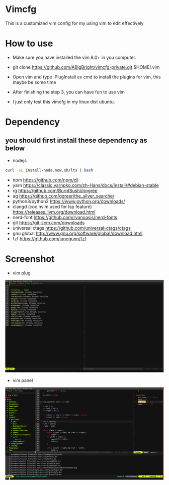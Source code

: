 # Vimcfg
This is a customized vim config for my using vim to edit effectively

# How to use
* Make sure you have installed the vim 8.0+ in you computer.

* git clone https://github.com/ABigBright/vimcfg-private.git $HOME/.vim

* Open vim and type :PlugInstall ex cmd to install the plugins for vim, this maybe be some time

* After finishing the step 3, you can have fun to use vim 

* I just only test this vimcfg in my linux dist ubuntu.

# Dependency

## you should first install these dependency as below

* nodejs  
```sh
curl -sL install-node.now.sh/lts | bash
```
* npm <https://github.com/npm/cli>
* yarn <https://classic.yarnpkg.com/zh-Hans/docs/install/#debian-stable>
* rg <https://github.com/BurntSushi/ripgrep>
* ag <https://github.com/ggreer/the_silver_searcher>
* python3/python2 <https://www.python.org/downloads/>
* clangd (coc.nvim used for lsp feature) <https://releases.llvm.org/download.html>
* nerd-font <https://github.com/ryanoasis/nerd-fonts>
* git <https://git-scm.com/downloads>
* universal ctags <https://github.com/universal-ctags/ctags>
* gnu global <http://www.gnu.org/software/global/download.html>
* fzf <https://github.com/junegunn/fzf>

# Screenshot
* vim plug

![vim plug](https://github.com/ABigBright/vimcfg/blob/master/pic/plug_install.png)

* vim panel

![vim panel](https://github.com/ABigBright/vimcfg/blob/master/pic/vim_panel.png)
